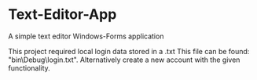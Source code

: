 # Text-Editor-App
A simple text editor Windows-Forms application

This project required local login data stored in a .txt
This file can be found: "bin\Debug\login.txt".
Alternatively create a new account with the given functionality.
